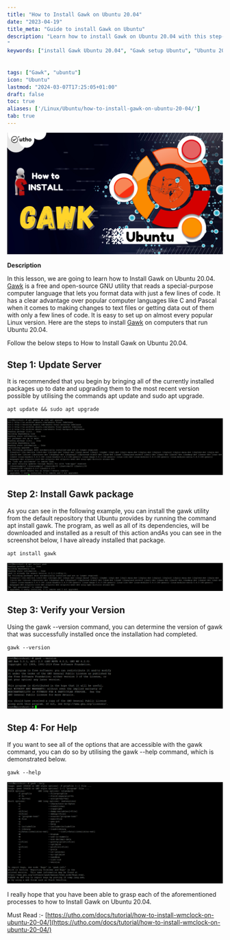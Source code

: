 ```yaml
---
title: "How to Install Gawk on Ubuntu 20.04"
date: "2023-04-19"
title_meta: "Guide to install Gawk on Ubuntu"
description: "Learn how to install Gawk on Ubuntu 20.04 with this step-by-step guide. Discover how to set up GNU Awk (Gawk) for powerful text processing capabilities on your Ubuntu system
"
keywords: ["install Gawk Ubuntu 20.04", "Gawk setup Ubuntu", "Ubuntu 20.04 Gawk installation guide", "GNU Awk Ubuntu", "text processing Ubuntu", "Ubuntu Gawk tutorial", "GNU Awk setup Ubuntu", "command line text processing"]


tags: ["Gawk", "ubuntu"]
icon: "Ubuntu"
lastmod: "2024-03-07T17:25:05+01:00"
draft: false
toc: true
aliases: ['/Linux/Ubuntu/how-to-install-gawk-on-ubuntu-20-04/']
tab: true
---
```


![](images/How-to-Install-Gawk-on-Ubuntu-20.04-1-1024x576.png)

**Description**

In this lesson, we are going to learn how to Install Gawk on Ubuntu 20.04. [Gawk](https://en.wikipedia.org/wiki/Ubuntu) is a free and open-source GNU utility that reads a special-purpose computer language that lets you format data with just a few lines of code. It has a clear advantage over popular computer languages like C and Pascal when it comes to making changes to text files or getting data out of them with only a few lines of code. It is easy to set up on almost every popular Linux version. Here are the steps to install [Gawk](https://utho.com/docs/tutorial/how-to-install-wmclock-on-ubuntu-20-04/) on computers that run Ubuntu 20.04.

Follow the below steps to How to Install Gawk on Ubuntu 20.04.

## Step 1: Update Server

It is recommended that you begin by bringing all of the currently installed packages up to date and upgrading them to the most recent version possible by utilising the commands apt update and sudo apt upgrade.

```
apt update && sudo apt upgrade
```
![upgrading OS](images/image-978-1024x268.png)

## Step 2: Install Gawk package

As you can see in the following example, you can install the gawk utility from the default repository that Ubuntu provides by running the command apt install gawk. The program, as well as all of its dependencies, will be downloaded and installed as a result of this action andAs you can see in the screenshot below, I have already installed that package. 

```
apt install gawk
```
![package installing ](images/image-979-1024x134.png)

## Step 3: Verify your Version

Using the gawk --version command, you can determine the version of gawk that was successfully installed once the installation had completed.

```
gawk --version
```
![installed package version](images/image-980-1024x246.png)

## Step 4: For Help

If you want to see all of the options that are accessible with the gawk command, you can do so by utilising the gawk --help command, which is demonstrated below.

```
gawk --help
```
![for more information command ](images/image-981-1024x482.png)

I really hope that you have been able to grasp each of the aforementioned processes to how to Install Gawk on Ubuntu 20.04.

Must Read :- [https://utho.com/docs/tutorial/how-to-install-wmclock-on-ubuntu-20-04/](https://utho.com/docs/tutorial/how-to-install-wmclock-on-ubuntu-20-04/)
